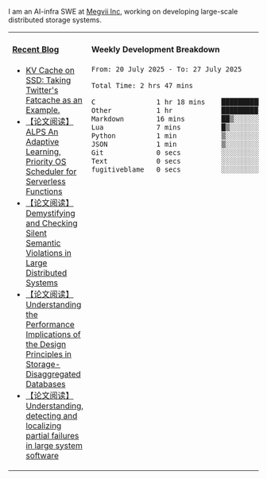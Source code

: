 I am an AI-infra SWE at [Megvii Inc](https://en.megvii.com/), working on developing large-scale distributed storage systems.

<table width="960px">
<tr>
<td valign="top" width="50%">

#### <a href="https://www.kongjun18.me" target="_blank">Recent Blog</a>

<!-- BLOG-POST-LIST:START -->
- [KV Cache on SSD: Taking Twitter&#39;s Fatcache as an Example.](https://kongjun18.github.io/posts/kv-cache-on-disk-taking-twitters-fatcache-as-an-example/)
- [【论文阅读】ALPS An Adaptive Learning, Priority OS Scheduler for Serverless Functions](https://kongjun18.github.io/posts/alps-an-adaptive-learning-priority-os-scheduler-for-serverless-functions/)
- [【论文阅读】Demystifying and Checking Silent Semantic Violations in Large Distributed Systems](https://kongjun18.github.io/posts/demystifying-and-checking-silent-semantic-violations-in-large-distributed-systems/)
- [【论文阅读】Understanding the Performance Implications of the Design Principles in Storage-Disaggregated Databases](https://kongjun18.github.io/posts/understanding-the-performance-implications-of-the-design-principles-in-storage-disaggregated-databases/)
- [【论文阅读】Understanding, detecting and localizing partial failures in large system software](https://kongjun18.github.io/posts/understanding-detecting-and-localizing-partial-failures-in-large-system-software/)
<!-- BLOG-POST-LIST:END -->

</td>
<td valign="top" width="50%">

#### Weekly Development Breakdown

<!--START_SECTION:waka-->

```txt
From: 20 July 2025 - To: 27 July 2025

Total Time: 2 hrs 47 mins

C               1 hr 18 mins    ███████████▓░░░░░░░░░░░░░   46.99 %
Other           1 hr            █████████░░░░░░░░░░░░░░░░   36.27 %
Markdown        16 mins         ██▒░░░░░░░░░░░░░░░░░░░░░░   09.62 %
Lua             7 mins          █▒░░░░░░░░░░░░░░░░░░░░░░░   04.70 %
Python          1 min           ▒░░░░░░░░░░░░░░░░░░░░░░░░   01.15 %
JSON            1 min           ▒░░░░░░░░░░░░░░░░░░░░░░░░   00.91 %
Git             0 secs          ░░░░░░░░░░░░░░░░░░░░░░░░░   00.23 %
Text            0 secs          ░░░░░░░░░░░░░░░░░░░░░░░░░   00.11 %
fugitiveblame   0 secs          ░░░░░░░░░░░░░░░░░░░░░░░░░   00.02 %
```

<!--END_SECTION:waka-->
</td>
</tr>

</table>
